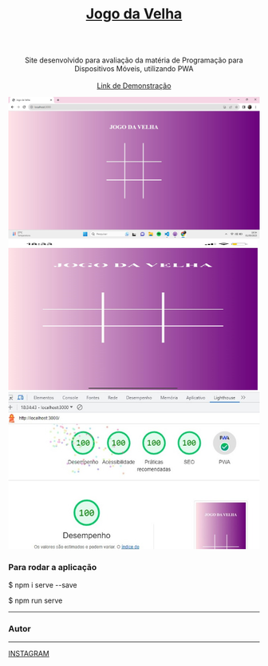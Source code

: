 
 
<div align="center">
  <a href="https://github.com/marianaferr0ni/jogo-da-velha">
    <h1>Jogo da Velha</h1>
  </a>
  <br />
  <br />
  
  <p align="center">
   Site desenvolvido para avaliação da matéria de Programação para Dispositivos Móveis, utilizando PWA
    <br />
    <br />
    <a href="https://marianaferr0ni.github.io/jogo-da-velha/">Link de Demonstração</a>
  </p>
</div>

<img src="/imagens/computador.jpeg" alt="printcomputador">
<img src="/imagens/celular.jpeg" alt="printcelular" width="500px" height="300px">
<img src="/imagens/lighthouse.jpeg" alt="printlighthouse">



### Para rodar a aplicação

$ npm i serve --save

$ npm run serve

---

### Autor
---

<a href="https://www.instagram.com/mari.ferroni/">INSTAGRAM</a>

